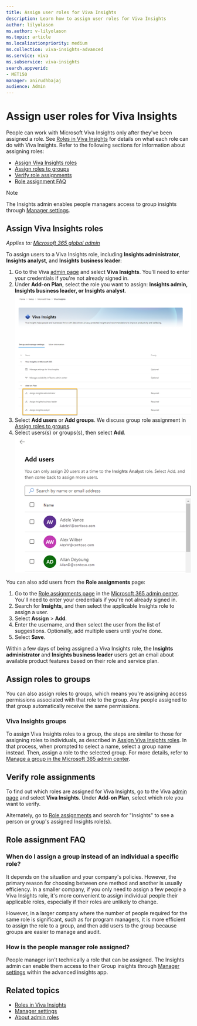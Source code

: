 ```yaml
---
title: Assign user roles for Viva Insights
description: Learn how to assign user roles for Viva Insights 
author: lilyolason
ms.author: v-lilyolason
ms.topic: article
ms.localizationpriority: medium 
ms.collection: viva-insights-advanced 
ms.service: viva 
ms.subservice: viva-insights 
search.appverid: 
- MET150 
manager: anirudhbajaj
audience: Admin
---
```

# Assign user roles for Viva Insights

People can work with Microsoft Viva Insights only after they've been assigned a role. See [Roles in Viva Insights](../../use/user-roles.md) for details on what each role can do with Viva Insights. Refer to the following sections for information about assigning roles:

* [Assign Viva Insights roles](#assign-viva-insights-roles)
* [Assign roles to groups](#assign-roles-to-groups)
* [Verify role assignments](#verify-role-assignments)
* [Role assignment FAQ](#role-assignment-faq)

>[!Note]
>The Insights admin enables people managers access to group insights through [Manager settings](./manager-settings.md).

## Assign Viva Insights roles

*Applies to: [Microsoft 365 global admin](/microsoft-365/admin/add-users/about-admin-roles)*

To assign users to a Viva Insights role, including **Insights administrator**, **Insights analyst**, and **Insights business leader**:

1. Go to the Viva [admin page](https://admin.microsoft.com/Adminportal/Home?source=applauncher#/viva) and select **Viva Insights**. You'll need to enter your credentials if you're not already signed in.
1. Under **Add-on Plan**, select the role you want to assign: **Insights admin, Insights business leader, or Insights analyst**.
![Screenshot that shows the Viva Insights admin page with options in the Add-on Plan section highlighted.](../images/assign-admin-leader-analyst.png)
1. Select **Add users** or **Add groups**. We discuss group role assignment in [Assign roles to groups](#assign-roles-to-groups).
1. Select users(s) or groups(s), then select **Add**.
![Screenshot that shows the Add users option with three names.](../images/assign-users1.png)

You can also add users from the **Role assignments** page:

1. Go to the [Role assignments page](https://go.microsoft.com/fwlink/p/?linkid=2097861) in the [Microsoft 365 admin center](https://admin.microsoft.com/AdminPortal/home). You'll need to enter your credentials if you're not already signed in.
1. Search for **Insights**, and then select the applicable Insights role to assign a user.
1. Select **Assign** > **Add**.
1. Enter the username, and then select the user from the list of suggestions. Optionally, add multiple users until you're done.
1. Select **Save**.

Within a few days of being assigned a Viva Insights role, the **Insights administrator** and **Insights business leader** users get an email about available product features based on their role and service plan.

## Assign roles to groups

You can also assign roles to groups, which means you're assigning access permissions associated with that role to the group. Any people assigned to that group automatically receive the same permissions.

### Viva Insights groups

To assign Viva Insights roles to a group, the steps are similar to those for assigning roles to individuals, as described in [Assign Viva Insights roles](#assign-viva-insights-roles). In that process, when prompted to select a name, select a group name instead. Then, assign a role to the selected group. For more details, refer to [Manage a group in the Microsoft 365 admin center](/microsoft-365/admin/create-groups/manage-groups).

## Verify role assignments

To find out which roles are assigned for Viva Insights, go to the Viva [admin page](https://admin.microsoft.com/Adminportal/Home?source=applauncher#/featureexplorer/collections/VivaExperiences) and select **Viva Insights**. Under **Add-on Plan**, select which role you want to verify. 

Alternately, go to [Role assignments](https://go.microsoft.com/fwlink/p/?linkid=2097861) and search for "Insights" to see a person or group's assigned Insights role(s).

## Role assignment FAQ

### When do I assign a group instead of an individual a specific role?

It depends on the situation and your company's policies. However, the primary reason for choosing between one method and another is usually efficiency. In a smaller company, if you only need to assign a few people a Viva Insights role, it's more convenient to assign individual people their applicable roles, especially if their roles are unlikely to change.

However, in a larger company where the number of people required for the same role is significant, such as for program managers, it is more efficient to assign the role to a group, and then add users to the group because groups are easier to manage and audit.

### How is the people manager role assigned?

People manager isn't technically a role that can be assigned. The Insights admin can enable them access to their Group insights through [Manager settings](./manager-settings.md) within the advanced insights app.

## Related topics

* [Roles in Viva Insights](../../use/user-roles.md)
* [Manager settings](./manager-settings.md)
* [About admin roles](/microsoft-365/admin/add-users/about-admin-roles)
